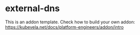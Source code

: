 # external-dns

This is an addon template. Check how to build your own addon: https://kubevela.net/docs/platform-engineers/addon/intro
